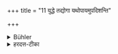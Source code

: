 +++
title = "11 युद्धे तद्योगा यथोपायमुपदिशन्ति"

+++

<details><summary>Bühler</summary>

10. In war (Kṣatriyas) shall act in such a manner as those order, who are learned in that (art of war).
</details>

<details><summary>हरदत्त-टीका</summary>

## सूत्रम्
युद्धे तद्योगा यथोपायमुपदिशन्ति तथा प्रतिपत्तव्यम् ॥ ११ ॥  
### प्रस्तावः
क्षत्रियस्य युद्धं स्वकर्मेत्युक्तम् । तत्कथं कर्तव्यमित्यत आह—  
### टिप्पनी
युद्धविषये तथा प्रतिपत्तव्यं यथा तद्योगा उपायमुपदिशन्ति तस्मिन्युद्ध कर्मणि युद्धशास्त्रे वा येषामभियोगः ते तद्योगाः ॥ ११ ॥
</details>

